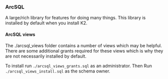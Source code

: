 ### ArcSQL

A large/rich library for features for doing many things. This library is installed by default when you install K2.

#### ArcSQL views

The ./arcsql_views folder contains a number of views which may be helpful. There are some additional grants required for these views which is why they are not necessarily installed by default. 

To install run ```./arcsql_views_grants.sql``` as an administrator. Then Run ```./arcsql_views_install.sql``` as the schema owner.

